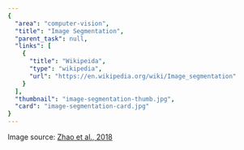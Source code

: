 ```yaml
---
{
  "area": "computer-vision",
  "title": "Image Segmentation",
  "parent_task": null,
  "links": [
    {
      "title": "Wikipeida",
      "type": "wikipedia",
      "url": "https://en.wikipedia.org/wiki/Image_segmentation"
    }
  ],
  "thumbnail": "image-segmentation-thumb.jpg",
  "card": "image-segmentation-card.jpg"
}
---
```

Image source: [Zhao et al., 2018](https://arxiv.org/pdf/1612.01810.pdf)
